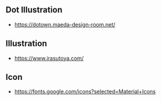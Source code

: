 ## Dot Illustration
- https://dotown.maeda-design-room.net/

## Illustration
- https://www.irasutoya.com/

## Icon
- https://fonts.google.com/icons?selected=Material+Icons
